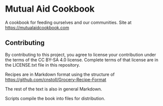 # Mutual Aid Cookbook
A cookbook for feeding ourselves and our communities. Site at https://mutualaidcookbook.com

## Contributing
By contributing to this project, you agree to license your contribution under the terms of the CC BY-SA 4.0 license. Complete terms of that license are in the LICENSE.txt file in this repository.

Recipes are in Markdown format using the structure of https://github.com/cnstoll/Grocery-Recipe-Format

The rest of the text is also in general Markdown.

Scripts compile the book into files for distribution.
